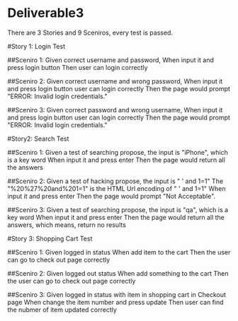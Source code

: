 # Deliverable3

There are 3 Stories and 9 Sceniros, every test is passed. 

#Story 1: Login Test

##Sceniro 1:
Given correct username and password, 
When input it and press login button
Then user can login correctly

##Sceniro 2: 
Given correct username and wrong password, 
When input it and press login button user can login correctly 
Then the page would prompt "ERROR: Invalid login credentials."
    
##Sceniro 3: 
Given correct password and wrong username, 
When input it and press login button user can login correctly 
Then the page would prompt "ERROR: Invalid login credentials."


#Story2: Search Test

##Sceniro 1: 
Given a test of searching propose,  the input is "iPhone", which is a key word
When input it and press enter
Then the page would return all the answers

##Sceniro 2: 
Given a test of hacking propose, 
the input is " ' and 1=1" The "%20%27%20and%201=1" is the HTML Url
encoding of " ' and 1=1" 
When input it and press enter
Then the page would prompt "Not Acceptable".

##Sceniro 3: 
Given a test of searching propose, 
the input is "qa", which is a key word
When input it and press enter
Then the page would return all the answers, which means, return no results

#Story 3: Shopping Cart Test

##Sceniro 1: 
Given logged in status 
When add item to the cart 
Then the user can go to check out page correctly

##Sceniro 2: 
Given logged out status 
When add something to the cart 
Then the user can go to check out page correctly

##Sceniro 3: 
Given logged in status with item in shopping cart in Checkout page 
When change the item number and press update 
Then user can find the nubmer of item updated correctly

